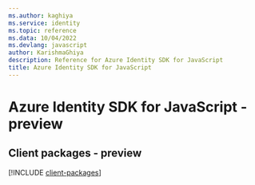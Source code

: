 ```yaml
---
ms.author: kaghiya
ms.service: identity
ms.topic: reference
ms.data: 10/04/2022
ms.devlang: javascript
author: KarishmaGhiya
description: Reference for Azure Identity SDK for JavaScript
title: Azure Identity SDK for JavaScript
---
```

# Azure Identity SDK for JavaScript - preview

## Client packages - preview
[!INCLUDE [client-packages](identity-client-index.md)]
